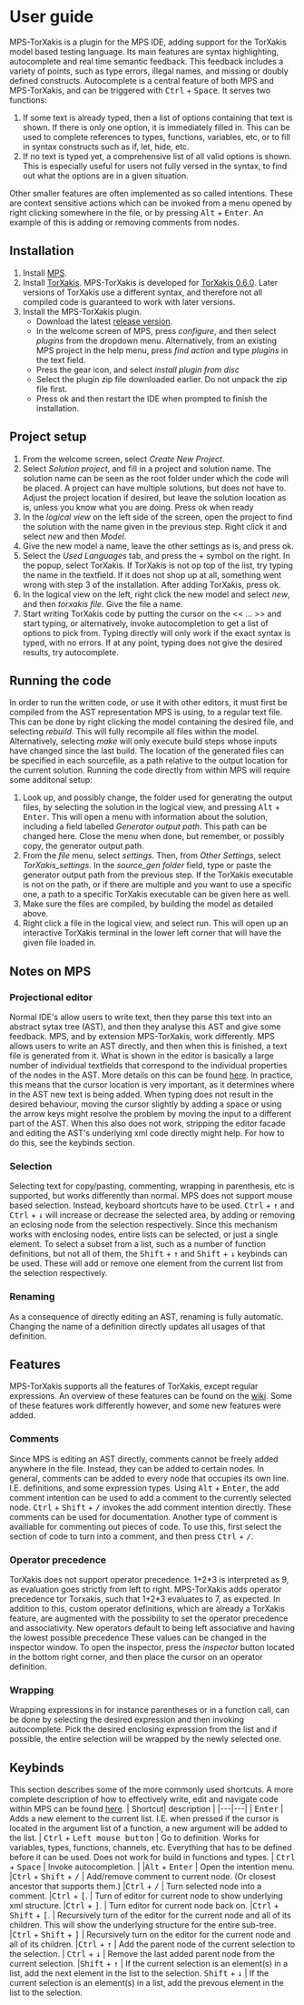 # User guide
MPS-TorXakis is a plugin for the MPS IDE, adding support for the TorXakis model based testing language. Its main features are syntax highlighting, autocomplete and real time semantic feedback. This feedback includes a variety of points, such as type errors, illegal names, and missing or doubly defined constructs. 
Autocomplete is a central feature of both MPS and MPS-TorXakis, and can be triggered with <kbd>Ctrl</kbd> + <kbd>Space</kbd>. It serves two functions:
1. If some text is already typed, then a list of options containing that text is shown. If there is only one option, it is immediately filled in. This can be used to complete references to types, functions, variables, etc, or to fill in syntax constructs such as if, let, hide, etc.
2. If no text is typed yet, a comprehensive list of all valid options is shown. This is especially useful for users not fully versed in the syntax, to find out what the options are in a given situation.

Other smaller features are often implemented as so called intentions. These are context sensitive actions which can be invoked from a menu opened by right clicking somewhere in the file, or by pressing <kbd>Alt</kbd> + <kbd>Enter</kbd>. An example of this is adding or removing comments from nodes.



## Installation
1. Install [MPS](https://www.jetbrains.com/mps/). 
2. Install [TorXakis](https://github.com/TorXakis/TorXakis). MPS-TorXakis is developed for [TorXakis 0.6.0](https://github.com/TorXakis/TorXakis/releases/tag/v0.6.0). Later versions of TorXakis use a different syntax, and therefore not all compiled code is guaranteed to work with later versions.
3. Install the MPS-TorXakis plugin.
	* Download the latest [release version](https://github.com/TorXakis/mps-TorXakis/releases).
	* In the welcome screen of MPS, press *configure*, and then select *plugins* from the dropdown menu. Alternatively, from an existing MPS project in the help menu, press *find action* and type *plugins* in the text field.
	* Press the gear icon, and select *install plugin from disc*
	* Select the plugin zip file downloaded earlier. Do not unpack the zip file first.
	* Press ok and then restart the IDE when prompted to finish the installation.

## Project setup
1. From the welcome screen, select *Create New Project*.
2. Select *Solution project*, and fill in a project and solution name. The solution name can be seen as the root folder under which the code will be placed. A project can have multiple solutions, but does not have to. Adjust the project location if desired, but leave the solution location as is, unless you know what you are doing. Press ok when ready
3. In the *logical view* on the left side of the screen, open the project to find the solution with the name given in the previous step. Right click it and select *new* and then *Model*.
4. Give the new model a name, leave the other settings as is, and press ok.
5. Select the *Used Languages* tab, and press the + symbol on the right. In the popup, select TorXakis. If TorXakis is not op top of the list, try typing the name in the textfield. If it does not shop up at all, something went wrong with step 3 of the installation. After adding TorXakis, press ok.
6. In the logical view on the left, right click the new model and select *new*, and then *torxakis file*. Give the file a name.
7. Start writing TorXakis code by putting the cursor on the << ... >> and start typing, or alternatively, invoke autocompletion to get a list of options to pick from. Typing directly will only work if the exact syntax is typed, with no errors. If at any point, typing does not give the desired results, try autocomplete.

## Running the code
In order to run the written code, or use it with other editors, it must first be compiled from the AST representation MPS is using, to a regular text file. This can be done by right clicking  the model containing the desired file, and selecting *rebuild*. This will fully recompile all files within the model. Alternatively, selecting *make* will only execute build steps whose inputs have changed since the last build. The location of the generated files can be specified in each sourcefile, as a path relative to the output location for the current solution.
Running the code directly from within MPS will require some additonal setup:
1. Look up, and possibly change, the folder used for generating the output files, by selecting the solution in the logical view, and pressing <kbd>Alt</kbd> + <kbd>Enter</kbd>. This will open a menu with information about the solution, including a field labelled *Generator output path*. This path can be changed here. Close the menu when done, but remember, or possibly copy, the generator output path.
2. From the *file* menu, select *settings*. Then, from *Other Settings*, select *TorXakis_settings*. In the *source_gen folder* field, type or paste the generator output path from the previous step. If the TorXakis executable is not on the path, or if there are multiple and you want to use a specific one, a path to a specific TorXakis executable can be given here as well. 
3. Make sure the files are compiled, by building the model as detailed above.
4. Right click a file in the logical view, and select run. This will open up an interactive TorXakis terminal in the lower left corner that will have the given file loaded in.

## Notes on MPS

### Projectional editor
Normal IDE's allow users to write text, then they parse this text into an abstract sytax tree (AST), and then they analyse this AST and give some feedback. MPS, and by extension MPS-TorXakis, work differently. MPS allows users to write an AST directly, and then when this is finished, a text file is generated from it. What is shown in the editor is basically a large number of individual textfields that correspond to the individual properties of the nodes in the AST. More details on this can be found [here](https://www.jetbrains.com/mps/concepts/). In practice, this means that the cursor location is very important, as it determines where in the AST new text is being added. When typing does not result in the desired behaviour, moving the cursor slightly by adding a space or using the arrow keys might resolve the problem by moving the input to a different part of the AST. When this also does not work, stripping the editor facade and editing the AST's underlying xml code directly might help. For how to do this, see the keybinds section.

### Selection
Selecting text for copy/pasting, commenting, wrapping in parenthesis, etc is supported, but works differently than normal. MPS does not support mouse based selection. Instead, keyboard shortcuts have to be used. <kbd>Ctrl</kbd>  + <kbd>↑</kbd> and <kbd>Ctrl</kbd>  + <kbd>↓</kbd> will increase or decrease the selected area, by adding or removing an eclosing node from the selection respectively. Since this mechanism works with enclosing nodes, entire lists can be selected, or just a single element. To select a subset from a list, such as a number of function definitions, but not all of them, the <kbd>Shift</kbd>  + <kbd>↑</kbd> and <kbd>Shift</kbd>  + <kbd>↓</kbd> keybinds can be used. These will add or remove one element from the current list from the selection respectively.

### Renaming
As a consequence of directly editing an AST, renaming is fully automatic. Changing the name of a definition directly updates all usages of that definition.


## Features
MPS-TorXakis supports all the features of TorXakis, except regular expressions. An overview of these features can be found on the [wiki](https://github.com/TorXakis/TorXakis/wiki). Some of these features work differently however, and some new features were added.

### Comments
Since MPS is editing an AST directly, comments cannot be freely added anywhere in the file. Instead, they can be added to certain nodes. In general, comments can be added to every node that occupies its own line. I.E. definitions, and some expression types. Using <kbd>Alt</kbd> + <kbd>Enter</kbd>, the add comment intention can be used to add a comment to the currently selected node. <kbd>Ctrl</kbd> + <kbd>Shift</kbd> + <kbd>/</kbd> invokes the add comment intention directly. These comments can be used for documentation. Another type of comment is availiable for commenting out pieces of code. To use this, first select the section of code to turn into a comment, and then press <kbd>Ctrl</kbd>  + <kbd>/</kbd>.

### Operator precedence
TorXakis does not support operator precedence. 1+2\*3 is interpreted as 9, as evaluation goes strictly from left to right. MPS-TorXakis adds operator precedence tor Torxakis, such that 1+2\*3 evaluates to 7, as expected. In addition to this, custom operator definitions, which are already a TorXakis feature, are augmented with the possibility to set the operator precedence and associativity. New operators default to being left associative and having the lowest possible precedence These values can be changed in the inspector window. To open the inspector, press the *inspector* button located in the bottom right corner, and then place the cursor on an operator definition.

### Wrapping
Wrapping expressions in for instance parentheses or in a function call, can be done by selecting the desired expression and then invoking autocomplete. Pick the desired enclosing expression from the list and if possible, the entire selection will be wrapped by the newly selected one.

## Keybinds
This section describes some of the more commonly used shortcuts. A more complete description of how to effectively write, edit and navigate code within MPS can be found [here](https://www.jetbrains.com/help/mps/working-with-source-code.html).
| Shortcut| description |
|---|---|
| <kbd>Enter</kbd> | Adds a new element to the current list. I.E. when pressed if the cursor is located in the argument list of a function, a new argument will be added to the list.
| <kbd>Ctrl</kbd> + <kbd>Left mouse button</kbd>  | Go to definition. Works for variables, types, functions, channels, etc. Everything that has to be defined before it can be used. Does not work for build in functions and types.
| <kbd>Ctrl</kbd> + <kbd>Space</kbd> | Invoke autocompletion. |
|<kbd>Alt</kbd> + <kbd>Enter</kbd> | Open the intention menu.
|<kbd>Ctrl</kbd> + <kbd>Shift</kbd> + <kbd>/</kbd> | Add/remove comment to current node. (Or closest ancestor that supports them.)
|<kbd>Ctrl</kbd>  + <kbd>/</kbd> | Turn selected node into a comment.
|<kbd>Ctrl</kbd>  + <kbd>[</kbd>. | Turn of editor for current node to show underlying xml structure.
|<kbd>Ctrl</kbd>  + <kbd>]</kbd>. | Turn editor for current node back on.
|<kbd>Ctrl</kbd> + <kbd>Shift</kbd> + <kbd>[</kbd>. | Recursively turn of the editor for the current node and all of its children. This will show the underlying structure for the entire sub-tree.
|<kbd>Ctrl</kbd> + <kbd>Shift</kbd> + <kbd>]</kbd> | Recursively turn on the editor for the current node and all of its children.
|<kbd>Ctrl</kbd>  + <kbd>↑</kbd> | Add the parent node of the current selection to the selection.
| <kbd>Ctrl</kbd>  + <kbd>↓</kbd> | Remove the last added parent node from the current selection.
|<kbd>Shift</kbd>  + <kbd>↑</kbd> | If the current selection is an element(s) in a list, add the next element in the list to the selection.
<kbd>Shift</kbd>  + <kbd>↓</kbd> | If the current selection is an element(s) in a list, add the prevous element in the list to the selection.
